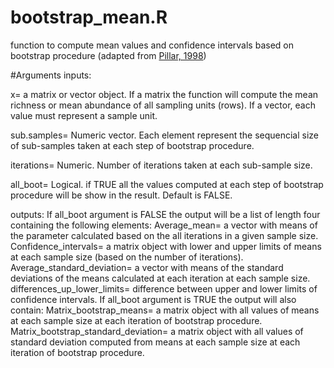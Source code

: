 # bootstrap_mean.R
function to compute mean values and confidence intervals based on bootstrap procedure (adapted from [Pillar, 1998](http://ecoqua.ecologia.ufrgs.br/arquivos/Reprints&Manuscripts/Pillar_1998_AbtractaBot.pdf))

#Arguments
inputs:

x= a matrix or vector object. If a matrix the function will compute the mean richness or mean abundance of all sampling units (rows). If a vector, each value must represent a sample unit.

sub.samples= Numeric vector. Each element represent the sequencial size of sub-samples taken at each step of bootstrap procedure.

iterations= Numeric. Number of iterations taken at each sub-sample size.

all_boot= Logical. if TRUE all the values computed at each step of bootstrap procedure will be show in the result. Default is FALSE.


outputs:
If all_boot argument is FALSE the output will be a list of length four containing the following elements:
Average_mean= a vector with means of the parameter calculated based on the all iterations in a given sample size.
Confidence_intervals= a matrix object with lower and upper limits of means at each sample size (based on the number of iterations).
Average_standard_deviation= a vector with means of the standard deviations of the means calculated at each iteration at each sample size.
differences_up_lower_limits= difference between upper and lower limits of confidence intervals.
If all_boot argument is TRUE the output will also contain:
Matrix_bootstrap_means= a matrix object with all values of means at each sample size at each iteration of bootstrap procedure.
Matrix_bootstrap_standard_deviation= a matrix object with all values of standard deviation computed from means at each sample size at each iteration of bootstrap procedure.


